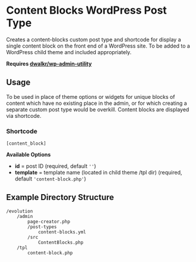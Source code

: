 # Content Blocks WordPress Post Type

Creates a content-blocks custom post type and shortcode for display a single content block on the front end of a WordPress site. To be added to a WordPress child theme and included appropriately.

**Requires [dwalkr/wp-admin-utility](https://github.com/dwalkr/wp-admin-utility)**

## Usage

To be used in place of theme options or widgets for unique blocks of content which have no existing place in the admin, or for which creating a separate custom post type would be overkill. Content blocks are displayed via shortcode.

### Shortcode

`[content_block]`

**Available Options**

* **id** = post ID (required, default `''`)
* **template** = template name (located in child theme /tpl dir) (required, default `'content-block.php'`)

## Example Directory Structure

```
/evolution
    /admin
        page-creator.php
        /post-types
            content-blocks.yml
        /src
            ContentBlocks.php
    /tpl
        content-block.php
```
